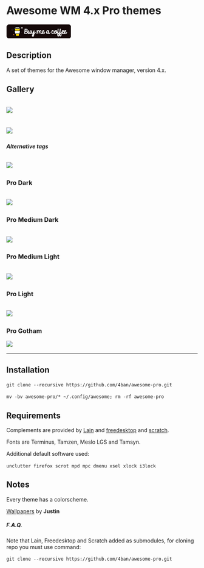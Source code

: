 # Awesome WM 4.x Pro themes 
[<img src="https://raw.githubusercontent.com/4ban/awesome-pro/master/.github/black_img.png">](https://www.buymeacoffee.com/4ban)

## Description
A set of themes for the Awesome window manager, version 4.x.

## Gallery

![](https://raw.githubusercontent.com/4ban/awesome-pro/master/screenshots/pro.png)
---

![](https://raw.githubusercontent.com/4ban/awesome-pro/master/screenshots/pro-preview.png)
---

##### Alternative tags
![](https://raw.githubusercontent.com/4ban/awesome-pro/master/screenshots/alternative-tags.png)
---

### Pro Dark
![](https://raw.githubusercontent.com/4ban/awesome-pro/master/screenshots/pro-dark.png)
---

### Pro Medium Dark
![](https://raw.githubusercontent.com/4ban/awesome-pro/master/screenshots/pro-medium-dark.png)
---

### Pro Medium Light
![](https://raw.githubusercontent.com/4ban/awesome-pro/master/screenshots/pro-medium-light.png)
---

### Pro Light
![](https://raw.githubusercontent.com/4ban/awesome-pro/master/screenshots/pro-light.png)
---

### Pro Gotham
![](https://raw.githubusercontent.com/4ban/awesome-pro/master/screenshots/pro-gotham.png)

---

## Installation

`git clone --recursive https://github.com/4ban/awesome-pro.git`

`mv -bv awesome-pro/* ~/.config/awesome; rm -rf awesome-pro`

## Requirements
Complements are provided by [Lain](https://github.com/lcpz/lain) and [freedesktop](https://github.com/lcpz/freedesktop) and [scratch](https://github.com/proteansec/awesome-scratch).

Fonts are Terminus, Tamzen, Meslo LGS and Tamsyn.

Additional default software used:

`unclutter firefox scrot mpd mpc dmenu xsel xlock i3lock`


## Notes
Every theme has a colorscheme.

[Wallpapers](https://dribbble.com/shots/1479745-50-Free-Tessellated-Designs) by **Justin**



##### F.A.Q.

Note that Lain, Freedesktop and Scratch added as submodules, for cloning repo you must use command:
```
git clone --recursive https://github.com/4ban/awesome-pro.git
```
